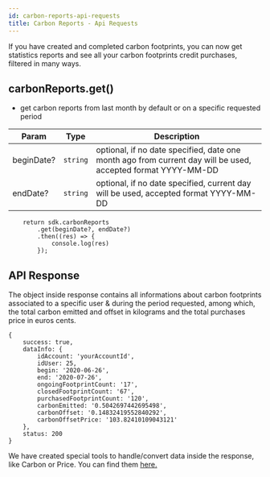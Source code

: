 ```yaml
---
id: carbon-reports-api-requests
title: Carbon Reports - Api Requests
---
```


If you have created and completed carbon footprints, you can now get statistics reports and see all your carbon footprints credit purchases, filtered in many ways.

## carbonReports.get()
- get carbon reports from last month by default or on a specific requested period

| Param | Type | Description |
| --- | --- | --- |
| beginDate? | <code>string</code> |  optional, if no date specified, date one month ago from current day will be used, accepted format YYYY-MM-DD |
| endDate? | <code>string</code> | optional, if no date specified, current day will be used, accepted format YYYY-MM-DD |

```
    return sdk.carbonReports
        .get(beginDate?, endDate?)
        .then((res) => {
            console.log(res)
        });
```
## API Response
The object inside response contains all informations about carbon footprints associated to a specific user & during the period requested, among which, the total carbon emitted and offset in kilograms and the total purchases price in euros cents.
```
{
    success: true,
    dataInfo: {
        idAccount: 'yourAccountId',
        idUser: 25,
        begin: '2020-06-26',
        end: '2020-07-26',
        ongoingFootprintCount: '17',
        closedFootprintCount: '67',
        purchasedFootprintCount: '120',
        carbonEmitted: '0.5042697442695498',
        carbonOffset: '0.14832419552840292',
        carbonOffsetPrice: '103.82410109043121'
    },
    status: 200
}   
```
We have created special tools to handle/convert data inside the response, like Carbon or Price. You can find them [here.](tools.md) 
